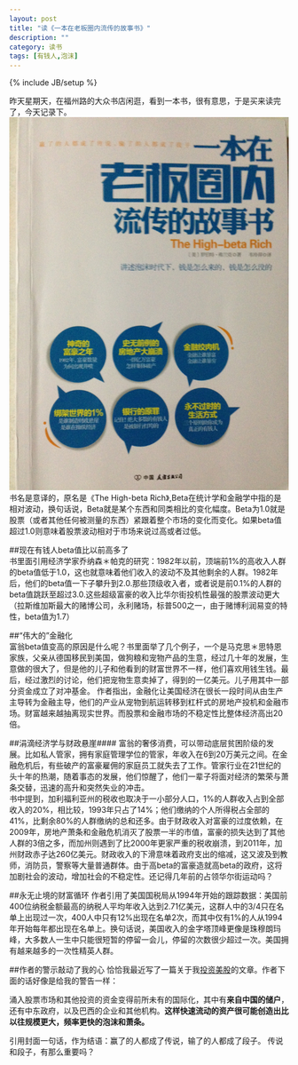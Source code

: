 ```yaml
---
layout: post
title: "读《一本在老板圈内流传的故事书》"
description: ""
category: 读书
tags: [有钱人,泡沫]
---
```

{% include JB/setup %}

昨天星期天，在福州路的大众书店闲逛，看到一本书，很有意思，于是买来读完了，今天记录下。   
![highbetarick](/assets/image/betarich.JPG)    
书名是意译的，原名是《The High-beta Rich》,Beta在统计学和金融学中指的是相对波动，换句话说，Beta就是某个东西和同类相比的变化幅度。Beta为1.0就是股票（或者其他任何被测量的东西）紧跟着整个市场的变化而变化。如果beta值超过1.0则意味着股票波动相对于市场来说过高或者过低。

##现在有钱人beta值比以前高多了  
书里面引用经济学家乔纳森＊帕克的研究：1982年以前，顶端前1%的高收入人群的beta值低于1.0，这也就意味着他们收入的波动不及其他剩余的人群。1982年后，他们的beta值一下子攀升到2.0.那些顶级收入者，或者说是前0.1%的人群的beta值跳跃至超过3.0.这些超级富豪的收入比华尔街投机性最强的股票波动更大（拉斯维加斯最大的赌博公司，永利赌场，标普500之一，由于赌博利润易变的特性，beta值为1.7）

##“伟大的”金融化  
富翁beta值变高的原因是什么呢？书里面举了几个例子，一个是马克思＊思特恩家族，父亲从德国移民到美国，做狗粮和宠物产品的生意，经过几十年的发展，生意做的很大了，但是他的儿子和他看到的财富世界不一样，他们喜欢用钱生钱。最后，经过激烈的讨论，他们把宠物生意卖掉了，得到的一亿美元。儿子用其中一部分资金成立了对冲基金。
作者指出，金融化让美国经济在很长一段时间从由生产主导转为金融主导，他们的产业从宠物到航运转移到杠杆式的房地产投机和金融市场。财富越来越抽离现实世界。而股票和金融市场的不稳定性比整体经济高出20倍。

##涓滴经济学与财政悬崖####
富翁的奢侈消费，可以带动底层贫困阶级的发展。比如私人管家，拥有家庭管理学位的管家，年收入在6到20万美元之间。在金融危机后，有些破产的富豪雇佣的家庭员工就失去了工作。管家行业在21世纪的头十年的热潮，随着事态的发展，他们惊醒了，他们一辈子将面对经济的繁荣与萧条交替，迅速的高升和突然失业的冲击。   
书中提到，加利福利亚州的税收也取决于一小部分人口，1%的人群收入占到全部收入的20%，相比较，1993年只占了14%；他们缴纳的个人所得税占全部的41%，比剩余80%的人群缴纳的总和还多。由于财政收入对富豪的过度依赖，在2009年，房地产萧条和金融危机消灭了股票一半的市值，富豪的损失达到了其他人群的3倍之多，而加州则遇到了比2000年更家严重的税收崩溃，到2011年，加州财政赤子达260亿美元。财政收入的下滑意味着政府支出的缩减，这又波及到教师，消防员，警察等大量普通群体。由于高beta的富豪造就高beta的政府，这将加剧社会的波动，增加社会的不稳定性。还记得几年前的占领华尔街运动吗？

##永无止境的财富循环
作者引用了美国国税局从1994年开始的跟踪数据：美国前400位纳税金额最高的纳税人平均年收入达到2.71亿美元，这群人中的3/4只在名单上出现过一次，400人中只有12%出现在名单2次，而其中仅有1%的人从1994年开始每年都出现在名单上。换句话说，美国收入的金字塔顶峰更像是珠穆朗玛峰，大多数人一生中只能很短暂的停留一会儿，停留的次数很少超过一次。美国拥有越来越多的一次性精英人群。

##作者的警示敲动了我的心
恰恰我最近写了一篇关于我[投资美股](http://silentlake.me/2014/07/02/stock.html)的文章。作者下面的话好像是给我的警告一样：

涌入股票市场和其他投资的资金变得前所未有的国际化，其中有**来自中国的储户**，还有中东政府，以及巴西的企业和其他机构。**这样快速流动的资产很可能创造出比以往规模更大，频率更快的泡沫和萧条。**

引用封面一句话，作为结语：赢了的人都成了传说，输了的人都成了段子。 传说和段子，有那么重要吗？

